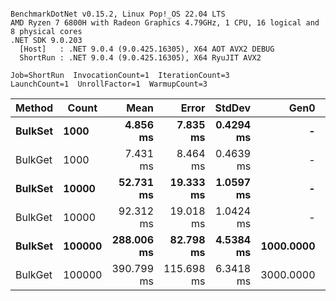 ```

BenchmarkDotNet v0.15.2, Linux Pop!_OS 22.04 LTS
AMD Ryzen 7 6800H with Radeon Graphics 4.79GHz, 1 CPU, 16 logical and 8 physical cores
.NET SDK 9.0.203
  [Host]   : .NET 9.0.4 (9.0.425.16305), X64 AOT AVX2 DEBUG
  ShortRun : .NET 9.0.4 (9.0.425.16305), X64 RyuJIT AVX2

Job=ShortRun  InvocationCount=1  IterationCount=3  
LaunchCount=1  UnrollFactor=1  WarmupCount=3  

```
| Method      | Count      |           Mean |         Error |        StdDev |          Gen0 |      Gen1 |       Allocated |
| ----------- | ---------- | -------------: | ------------: | ------------: | ------------: | --------: | --------------: |
| **BulkSet** | **1000**   |   **4.856 ms** |  **7.835 ms** | **0.4294 ms** |         **-** |     **-** |  **1004.97 KB** |
| BulkGet     | 1000       |       7.431 ms |      8.464 ms |     0.4639 ms |             - |         - |      2403.23 KB |
| **BulkSet** | **10000**  |  **52.731 ms** | **19.333 ms** | **1.0597 ms** |         **-** |     **-** |  **9951.96 KB** |
| BulkGet     | 10000      |      92.312 ms |     19.018 ms |     1.0424 ms |             - |         - |      23907.3 KB |
| **BulkSet** | **100000** | **288.006 ms** | **82.798 ms** | **4.5384 ms** | **1000.0000** |     **-** | **95578.96 KB** |
| BulkGet     | 100000     |     390.799 ms |    115.698 ms |     6.3418 ms |     3000.0000 | 1000.0000 |    234432.65 KB |
